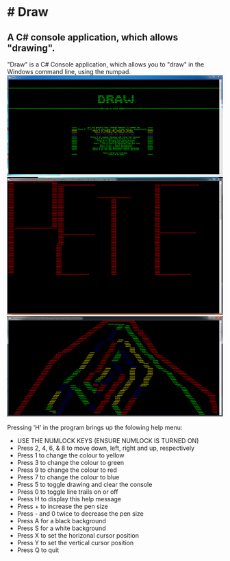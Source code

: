 <h1># Draw</h1>
<h2>A C# console application, which allows "drawing".</h2>
"Draw" is a C# Console application, which allows you to "draw" in the Windows command line, using the numpad.

<img src="https://github.com/pda87/Draw/blob/master/images/DrawingApp3.PNG">

<img src="https://github.com/pda87/Draw/blob/master/images/DrawingApp.PNG">

<img src="https://github.com/pda87/Draw/blob/master/images/DrawingApp2.PNG">

Pressing 'H' in the program brings up the folowing help menu:
<ul>
<li>USE THE NUMLOCK KEYS (ENSURE NUMLOCK IS TURNED ON)</li>
<li>Press 2, 4, 6, & 8 to move down, left, right and up, respectively</li>
<li>Press 1 to change the colour to yellow</li>
<li>Press 3 to change the colour to green</li>
<li>Press 9 to change the colour to  red</li>
<li>Press 7 to change the colour to  blue</li>
<li>Press 5 to toggle drawing and clear the console</li>
<li>Press 0 to toggle line trails on or off</li>
<li>Press H to display this help message</li>
<li>Press + to increase the pen size</li>
<li>Press - and 0 twice to decrease the pen size</li>
<li>Press A for a black background</li>
<li>Press S for a white background</li>
<li>Press X to set the horizonal cursor position</li>
<li>Press Y to set the vertical  cursor position</li>
<li>Press Q to quit</li>
</ul>
